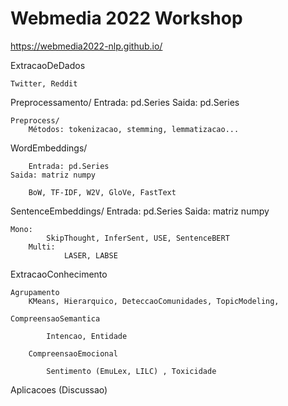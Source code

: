 # Webmedia 2022 Workshop

https://webmedia2022-nlp.github.io/


ExtracaoDeDados

	Twitter, Reddit
	   
Preprocessamento/
	Entrada: pd.Series
	Saida: pd.Series
	
	Preprocess/
		Métodos: tokenizacao, stemming, lemmatizacao...
		
WordEmbeddings/

        Entrada: pd.Series
	Saida: matriz numpy
	
        BoW, TF-IDF, W2V, GloVe, FastText

SentenceEmbeddings/
	Entrada: pd.Series
	Saida: matriz numpy
	
	Mono:
	        SkipThought, InferSent, USE, SentenceBERT	        
        Multi:
                LASER, LABSE
 
ExtracaoConhecimento
	
	Agrupamento
		KMeans, Hierarquico, DeteccaoComunidades, TopicModeling, 

	CompreensaoSemantica
	
	        Intencao, Entidade 
        
        CompreensaoEmocional
        	
        	Sentimento (EmuLex, LILC) , Toxicidade 
        	
Aplicacoes (Discussao) 

	      
        


               
